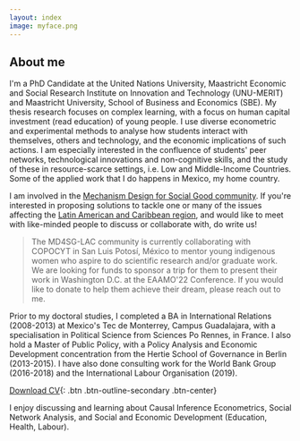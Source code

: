 ```yaml
---
layout: index
image: myface.png
---
```

## About me
I'm a PhD Candidate at the United Nations University, Maastricht Economic and Social Research Institute on Innovation and Technology (UNU-MERIT) and Maastricht University, School of Business and Economics (SBE). My thesis research focuses on complex learning, with a focus on human capital investment (read education) of young people. I use diverse econometric and experimental methods to analyse how students interact with themselves, others and technology, and the economic implications of such actions. I am especially interested in the confluence of students' peer networks, technological innovations and non-cognitive skills, and the study of these in resource-scarce settings, i.e. Low and Middle-Income Countries. Some of the applied work that I do happens in Mexico, my home country.  

I am involved in the [Mechanism Design for Social Good community](http://www.md4sg.com). If you're interested in proposing solutions to tackle one or many of the issues affecting the [Latin American and Caribbean region](https://www.md4sg.com/workinggroups/latinamerica.html), and would like to meet with like-minded people to discuss or collaborate with, do write us! 

  > The MD4SG-LAC community is currently collaborating with COPOCYT in San Luis Potosí, México to mentor young indigenous women who aspire to do scientific research        and/or graduate work. We are looking for funds to sponsor a trip for them to present their work in Washington D.C. at the EAAMO'22 Conference. If you would like to     donate to help them achieve their dream, please reach out to me.

Prior to my doctoral studies, I completed a BA in International Relations (2008-2013) at Mexico's Tec de Monterrey, Campus Guadalajara, with a specialisation in Political Science from Sciences Po Rennes, in France. I also hold a Master of Public Policy, with a Policy Analysis and Economic Development concentration from the Hertie School of Governance  in Berlin (2013-2015). I have also done consulting work for the World Bank Group (2016-2018) and the International Labour Organisation (2019).

[Download CV](assets/files/cvmichelle.pdf){: .btn .btn-outline-secondary .btn-center}

I enjoy discussing and learning about Causal Inference Econometrics, Social Network Analysis, and Social and Economic Development (Education, Health, Labour).
